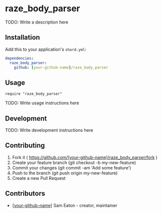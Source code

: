 # raze_body_parser

TODO: Write a description here

## Installation

Add this to your application's `shard.yml`:

```yaml
dependencies:
  raze_body_parser:
    github: [your-github-name]/raze_body_parser
```

## Usage

```crystal
require "raze_body_parser"
```

TODO: Write usage instructions here

## Development

TODO: Write development instructions here

## Contributing

1. Fork it ( https://github.com/[your-github-name]/raze_body_parser/fork )
2. Create your feature branch (git checkout -b my-new-feature)
3. Commit your changes (git commit -am 'Add some feature')
4. Push to the branch (git push origin my-new-feature)
5. Create a new Pull Request

## Contributors

- [[your-github-name]](https://github.com/[your-github-name]) Sam Eaton - creator, maintainer
